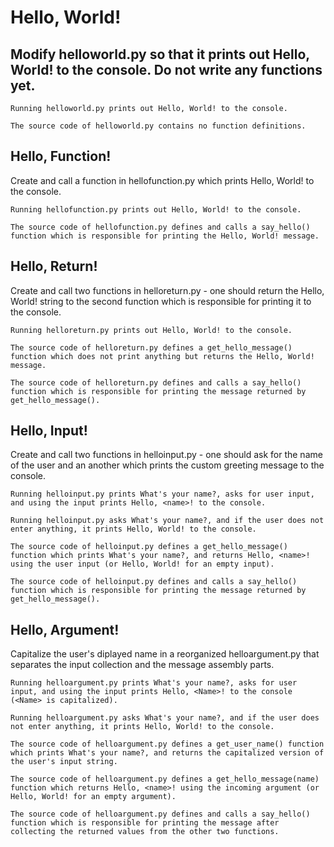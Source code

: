# Hello, World!
## Modify helloworld.py so that it prints out Hello, World! to the console. Do not write any functions yet.

    Running helloworld.py prints out Hello, World! to the console.

    The source code of helloworld.py contains no function definitions.


## Hello, Function!
Create and call a function in hellofunction.py which prints Hello, World! to the console.

    Running hellofunction.py prints out Hello, World! to the console.

    The source code of hellofunction.py defines and calls a say_hello() function which is responsible for printing the Hello, World! message.


## Hello, Return!
Create and call two functions in helloreturn.py - one should return the Hello, World! string to the second function which is responsible for printing it to the console.

    Running helloreturn.py prints out Hello, World! to the console.

    The source code of helloreturn.py defines a get_hello_message() function which does not print anything but returns the Hello, World! message.

    The source code of helloreturn.py defines and calls a say_hello() function which is responsible for printing the message returned by get_hello_message().


## Hello, Input!
Create and call two functions in helloinput.py - one should ask for the name of the user and an another which prints the custom greeting message to the console.

    Running helloinput.py prints What's your name?, asks for user input, and using the input prints Hello, <name>! to the console.

    Running helloinput.py asks What's your name?, and if the user does not enter anything, it prints Hello, World! to the console.

    The source code of helloinput.py defines a get_hello_message() function which prints What's your name?, and returns Hello, <name>! using the user input (or Hello, World! for an empty input).

    The source code of helloinput.py defines and calls a say_hello() function which is responsible for printing the message returned by get_hello_message().


## Hello, Argument!
Capitalize the user's diplayed name in a reorganized helloargument.py that separates the input collection and the message assembly parts.

    Running helloargument.py prints What's your name?, asks for user input, and using the input prints Hello, <Name>! to the console (<Name> is capitalized).

    Running helloargument.py asks What's your name?, and if the user does not enter anything, it prints Hello, World! to the console.

    The source code of helloargument.py defines a get_user_name() function which prints What's your name?, and returns the capitalized version of the user's input string.

    The source code of helloargument.py defines a get_hello_message(name) function which returns Hello, <name>! using the incoming argument (or Hello, World! for an empty argument).

    The source code of helloargument.py defines and calls a say_hello() function which is responsible for printing the message after collecting the returned values from the other two functions.